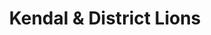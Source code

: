 ---
title: "Kendal & District Lions"
url: /kendal/kendal-und-district-lions/
shop: Gebrauchtwaren
---